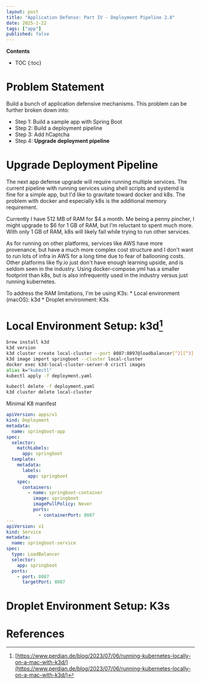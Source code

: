 ```yaml
---
layout: post
title: "Application Defense: Part IV - Deployment Pipeline 2.0"
date: 2025-1-22
tags: ["app"]
published: false
---
```


**Contents**
* TOC
{:toc}

# Problem Statement

Build a bunch of application defensive mechanisms. This problem can be further broken down into:

* Step 1: Build a sample app with Spring Boot
* Step 2: Build a deployment pipeline
* Step 3: Add hCaptcha
* Step 4: **Upgrade deployment pipeline**

# Upgrade Deployment Pipeline

The next app defense upgrade will require running multiple services. The current pipeline with running services using shell scripts and systemd is fine for a simple app, but I'd like to gravitate toward docker and k8s. The problem with docker and especially k8s is the additional memory requirement. 

Currently I have 512 MB of RAM for $4 a month. Me being a penny pincher, I might upgrade to $6 for 1 GB of RAM, but I'm reluctant to spent much more. With only 1 GB of RAM, k8s will likely fail while trying to run other services. 

As for running on other platforms, services like AWS have more provenance, but have a much more complex cost structure and I don't want to run lots of infra in AWS for a long time due to fear of ballooning costs. Other platforms like fly.io just don't have enough learning upside, and is seldom seen in the industry. Using docker-compose.yml has a smaller footprint than k8s, but is also infrequently used in the industry versus just running kubernetes.

To address the RAM limitations, I'm be using K3s:
    * Local environment (macOS): k3d
    * Droplet environment: K3s

# Local Environment Setup: k3d[^1]

```bash
brew install k3d
k3d version
k3d cluster create local-cluster --port 8087:8097@loadbalancer[^2][^3]
k3d image import springboot --cluster local-cluster
docker exec k3d-local-cluster-server-0 crictl images
alias k="kubectl"
kubectl apply -f deployment.yaml

kubectl delete -f deployment.yaml
k3d cluster delete local-cluster
```

Minimal K8 manifest

```yaml
apiVersion: apps/v1
kind: Deployment
metadata:
  name: springboot-app
spec:
  selector:
    matchLabels:
      app: springboot
  template:
    metadata:
      labels:
        app: springboot
    spec:
      containers:
        - name: springboot-container
          image: springboot
          imagePullPolicy: Never
          ports:
            - containerPort: 8087
---
apiVersion: v1
kind: Service
metadata:
  name: springboot-service
spec:
  type: LoadBalancer
  selector:
    app: springboot
  ports:
    - port: 8087
      targetPort: 8087
```

# Droplet Environment Setup: K3s




# References

[^1]: [https://www.perdian.de/blog/2023/07/06/running-kubernetes-locally-on-a-mac-with-k3d/](https://www.perdian.de/blog/2023/07/06/running-kubernetes-locally-on-a-mac-with-k3d/)

[^2]: The `~/.kube/config` created points to `host.docker.internal` which does not resolve correctly. Short fix is to change the address to `localhost`. Long-term fix is to edit `/etc/host` with `127.0.0.1 host.docker.internal`

[^3]: Alternative to using loadbalancer is port-forwarding: `kubectl port-forward svc/springboot-service 8087:8087`
